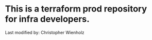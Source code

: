 # This is a terraform prod repository for infra developers.  
Last modified by: Christopher Wienholz
